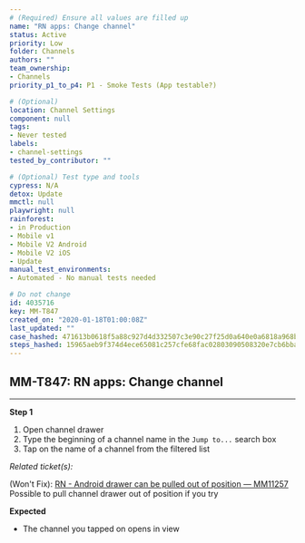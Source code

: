 ```yaml
---
# (Required) Ensure all values are filled up
name: "RN apps: Change channel"
status: Active
priority: Low
folder: Channels
authors: ""
team_ownership:
- Channels
priority_p1_to_p4: P1 - Smoke Tests (App testable?)

# (Optional)
location: Channel Settings
component: null
tags:
- Never tested
labels:
- channel-settings
tested_by_contributor: ""

# (Optional) Test type and tools
cypress: N/A
detox: Update
mmctl: null
playwright: null
rainforest:
- in Production
- Mobile v1
- Mobile V2 Android
- Mobile V2 iOS
- Update
manual_test_environments:
- Automated - No manual tests needed

# Do not change
id: 4035716
key: MM-T847
created_on: "2020-01-18T01:00:08Z"
last_updated: ""
case_hashed: 471613b0618f5a88c927d4d332507c3e90c27f25d0a640e0a6818a968b136b3ad26bc500775399c494ac32d952459949
steps_hashed: 15965aeb9f374d4ece65081c257cfe68fac02803090508320e7cb6bbadb8e39d67ab3f4440069e8a251aacdb3ecf0c85
---
```


<!-- (Auto-generated) Based on frontmatter's "key" and "name" -->

## MM-T847: RN apps: Change channel

---

**Step 1**

1. Open channel drawer
2. Type the beginning of a channel name in the `Jump to...` search box
3. Tap on the name of a channel from the filtered list

_Related ticket(s):_

(Won't Fix): [RN - Android drawer can be pulled out of position — MM11257](https://mattermost.atlassian.net/browse/MM-11257) Possible to pull channel drawer out of position if you try

**Expected**

- The channel you tapped on opens in view
